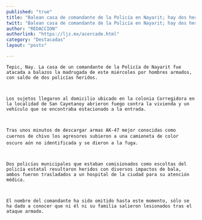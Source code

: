 ```yaml
---
published: "true"
title: "Balean casa de comandante de la Policía en Nayarit; hay dos heridos"
twitt: "Balean casa de comandante de la Policía en Nayarit; hay dos heridos"
author: "REDACCION"
authorlink: "https://ljz.mx/acercade.html"
category: "Destacadas"
layout: "posts"

---
```



  
    Tepic, Nay. La casa de un comandante de la Policía de Nayarit fue atacada a balazos la madrugada de este miércoles por hombres armados, con saldo de dos policías heridos.
  
  
  
    Los sujetos llegaron al domicilio ubicado en la colonia Corregidora en la localidad de San Cayetanoy abrieron fuego contra la vivienda y un vehículo que se encontraba estacionado a la entrada.
  
  
  
    Tras unos minutos de descargar armas AK-47 mejor conocidas como cuernos de chivo los agresores subieron a una camioneta de color oscuro aún no identificada y se dieron a la fuga.
  
  
  
    Dos policías municipales que estaban comisionados como escoltas del policía estatal resultaron heridos con diversos impactos de bala, ambos fueron trasladados a un hospital de la ciudad para su atención médica.
  
  
  
    El nombre del comandante ha sido omitido hasta este momento, sólo se ha dado a conocer que ni él ni su familia salieron lesionados tras el ataque armado.
  

